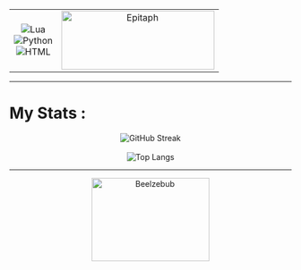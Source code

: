 <div align="center">
  <table border="0">
    <tr>
      <td align="center" valign="middle">
        <img src="https://img.shields.io/badge/Lua-%232C2D72.svg?logo=lua&logoColor=white" alt="Lua"/>
        <br>
        <img src="https://img.shields.io/badge/Python-3776AB?logo=python&logoColor=fff" alt="Python"/>
        <br>
        <img src="https://img.shields.io/badge/HTML-%23E34F26.svg?logo=html5&logoColor=white" alt="HTML"/>
      </td>
      <td align="center" valign="middle">
        <img src="https://images.cooltext.com/5704079.gif" width="273" height="105" alt="Epitaph"/>
      </td>
    </tr>
  </table>
</div>

---

# My Stats :

<div align="center">
  <img src="https://github-readme-streak-stats.herokuapp.com?user=EpitaphNewell&theme=github-dark-dimmed&card_width=500" alt="GitHub Streak" />
</div>

<br>

<div align="center">
  <img src="https://github-readme-stats.vercel.app/api/top-langs/?username=EpitaphNewell&hide_progress=false" alt="Top Langs" />
</div>

---

<div align="center">
  <img src="https://i.ibb.co/Fmyc11Q/makesweet-9r3yuo.gif" width="210" height="149" alt="Beelzebub" />
</div>
